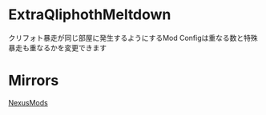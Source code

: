 # ExtraQliphothMeltdown
クリフォト暴走が同じ部屋に発生するようにするMod
Configは重なる数と特殊暴走も重なるかを変更できます

# Mirrors
[NexusMods](https://www.nexusmods.com/lobotomycorporation/mods/720)
